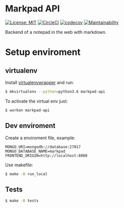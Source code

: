 # Markpad API
[![License: MIT](https://img.shields.io/badge/License-MIT-yellow.svg)](https://opensource.org/licenses/MIT)
[![CircleCI](https://circleci.com/gh/rafaellcoellho/markpad-api.svg?style=svg&circle-token=9015714b9f17c89769c53388e3c4c71c532b2db0)](https://circleci.com/gh/rafaellcoellho/markpad-api)
[![codecov](https://codecov.io/gh/rafaellcoellho/markpad-api/branch/master/graph/badge.svg)](https://codecov.io/gh/rafaellcoellho/markpad-api)
[![Maintainability](https://api.codeclimate.com/v1/badges/887fd0726fc0d43ef168/maintainability)](https://codeclimate.com/github/rafaellcoellho/markpad-api/maintainability)

Backend of a notepad in the web with markdown.

# Setup enviroment

## virtualenv

Install [virtualenvwrapper](https://virtualenvwrapper.readthedocs.io/en/latest/]) and run:

```bash
$ mkvirtualenv --python=python3.6 markpad-api
```

To activate the virtual env just:

```bash
$ workon markpad-api
```

## Dev enviroment

Create a enviroment file, example:
```
MONGO_URI=mongodb://database:27017
MONGO_DATABASE_NAME=markpad
FRONTEND_ORIGIN=http://localhost:8080
```

Use makefile:
```bash
$ make -B run_local
```

## Tests

```bash
$ make -B tests
```

